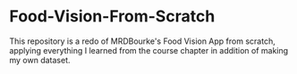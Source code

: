 # Food-Vision-From-Scratch
This repository is a redo of MRDBourke's Food Vision App from scratch, applying everything I learned from the course chapter in addition of making my own dataset.
